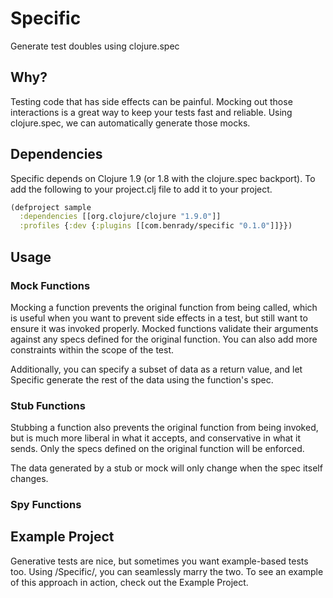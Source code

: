 # Specific

Generate test doubles using clojure.spec

## Why?

Testing code that has side effects can be painful. Mocking out those interactions is a great way to keep your tests fast and reliable. Using clojure.spec, we can automatically generate those mocks.

## Dependencies

Specific depends on Clojure 1.9 (or 1.8 with the clojure.spec backport). To add the following to your project.clj file to add it to your project.

```clojure
(defproject sample
  :dependencies [[org.clojure/clojure "1.9.0"]]
  :profiles {:dev {:plugins [[com.benrady/specific "0.1.0"]]}})
```

## Usage

### Mock Functions

Mocking a function prevents the original function from being called, which is useful when you want to prevent side effects in a test, but still want to ensure it was invoked properly. Mocked functions validate their arguments against any specs defined for the original function. You can also add more constraints within the scope of the test.

Additionally, you can specify a subset of data as a return value, and let Specific generate the rest of the data using the function's spec.

### Stub Functions

Stubbing a function also prevents the original function from being invoked, but is much more liberal in what it accepts, and conservative in what it sends. Only the specs defined on the original function will be enforced. 

The data generated by a stub or mock will only change when the spec itself changes. 

### Spy Functions

## Example Project

Generative tests are nice, but sometimes you want example-based tests too. Using /Specific/, you can seamlessly marry the two. To see an example of this approach in action, check out the Example Project.
